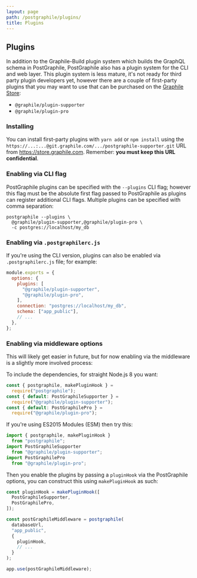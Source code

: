 ```yaml
---
layout: page
path: /postgraphile/plugins/
title: Plugins
---
```


## Plugins

In addition to the Graphile-Build plugin system which builds the GraphQL schema
in PostGraphile, PostGraphile also has a plugin system for the CLI and web
layer.  This plugin system is less mature, it's not ready for third party
plugin developers yet, however there are a couple of first-party plugins
that you may want to use that can be purchased on the [Graphile Store](https://store.graphile.com):

- `@graphile/plugin-supporter`
- `@graphile/plugin-pro`

### Installing

You can install first-party plugins with `yarn add` or `npm install` using the
`https://...:...@git.graphile.com/.../postgraphile-supporter.git` URL from
https://store.graphile.com. Remember: **you must keep this URL confidential**.

### Enabling via CLI flag

PostGraphile plugins can be specified with the `--plugins` CLI flag; however
this flag must be the absolute first flag passed to PostGraphile as plugins can
register additional CLI flags. Multiple plugins can be specified with comma
separation:

```
postgraphile --plugins \
  @graphile/plugin-supporter,@graphile/plugin-pro \
  -c postgres://localhost/my_db
```

### Enabling via `.postgraphilerc.js`

If you're using the CLI version, plugins can also be enabled via
`.postgraphilerc.js` file; for example:

```js
module.exports = {
  options: {
    plugins: [
      "@graphile/plugin-supporter",
      "@graphile/plugin-pro",
    ],
    connection: "postgres://localhost/my_db",
    schema: ["app_public"],
    // ...
  },
};
```

### Enabling via middleware options

This will likely get easier in future, but for now enabling via the middleware
is a slightly more involved process:

To include the dependencies, for straight Node.js 8 you want:

```js
const { postgraphile, makePluginHook } =
  require("postgraphile");
const { default: PostGraphileSupporter } =
  require("@graphile/plugin-supporter");
const { default: PostGraphilePro } =
  require("@graphile/plugin-pro");
```

If you're using ES2015 Modules (ESM) then try this:

```js
import { postgraphile, makePluginHook }
  from "postgraphile";
import PostGraphileSupporter
  from "@graphile/plugin-supporter";
import PostGraphilePro
  from "@graphile/plugin-pro";
```

Then you enable the plugins by passing a `pluginHook` via the PostGraphile
options, you can construct this using `makePluginHook` as such:

```js
const pluginHook = makePluginHook([
  PostGraphileSupporter,
  PostGraphilePro,
]);

const postGraphileMiddleware = postgraphile(
  databaseUrl,
  "app_public",
  {
    pluginHook,
    // ...
  }
);

app.use(postGraphileMiddleware);
```
